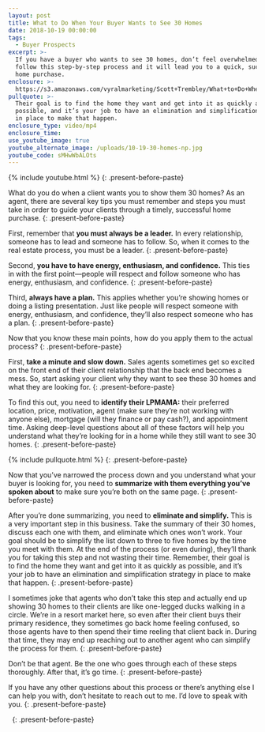 ```yaml
---
layout: post
title: What to Do When Your Buyer Wants to See 30 Homes
date: 2018-10-19 00:00:00
tags:
  - Buyer Prospects
excerpt: >-
  If you have a buyer who wants to see 30 homes, don’t feel overwhelmed. Just
  follow this step-by-step process and it will lead you to a quick, successful
  home purchase.
enclosure: >-
  https://s3.amazonaws.com/vyralmarketing/Scott+Trembley/What+to+Do+When+Your+Buyer+Wants+to+See+30+Homes.mp4
pullquote: >-
  Their goal is to find the home they want and get into it as quickly as
  possible, and it’s your job to have an elimination and simplification strategy
  in place to make that happen.
enclosure_type: video/mp4
enclosure_time:
use_youtube_image: true
youtube_alternate_image: /uploads/10-19-30-homes-np.jpg
youtube_code: sMHwWbALOts
---
```


{% include youtube.html %}
{: .present-before-paste}

What do you do when a client wants you to show them 30 homes? As an agent, there are several key tips you must remember and steps you must take in order to guide your clients through a timely, successful home purchase.
{: .present-before-paste}

First, remember that **you must always be a leader.** In every relationship, someone has to lead and someone has to follow. So, when it comes to the real estate process, you must be a leader.
{: .present-before-paste}

Second, **you have to have energy, enthusiasm, and confidence.** This ties in with the first point—people will respect and follow someone who has energy, enthusiasm, and confidence.
{: .present-before-paste}

Third, **always have a plan.** This applies whether you’re showing homes or doing a listing presentation. Just like people will respect someone with energy, enthusiasm, and confidence, they’ll also respect someone who has a plan.
{: .present-before-paste}

Now that you know these main points, how do you apply them to the actual process?
{: .present-before-paste}

First, **take a minute and slow down.** Sales agents sometimes get so excited on the front end of their client relationship that the back end becomes a mess. So, start asking your client why they want to see these 30 homes and what they are looking for.
{: .present-before-paste}

To find this out, you need to&nbsp;**identify their LPMAMA:**&nbsp;their preferred location, price, motivation, agent (make sure they’re not working with anyone else), mortgage (will they finance or pay cash?), and appointment time. Asking deep-level questions about all of these factors will help you understand what they’re looking for in a home while they still want to see 30 homes.
{: .present-before-paste}

{% include pullquote.html %}
{: .present-before-paste}

Now that you’ve narrowed the process down and you understand what your buyer is looking for, you need to **summarize with them everything you’ve spoken about** to make sure you’re both on the same page.
{: .present-before-paste}

After you’re done summarizing, you need to **eliminate and simplify.** This is a very important step in this business. Take the summary of their 30 homes, discuss each one with them, and eliminate which ones won’t work. Your goal should be to simplify the list down to three to five homes by the time you meet with them. At the end of the process (or even during), they’ll thank you for taking this step and not wasting their time. Remember, their goal is to find the home they want and get into it as quickly as possible, and it’s your job to have an elimination and simplification strategy in place to make that happen.
{: .present-before-paste}

I sometimes joke that agents who don’t take this step and actually end up showing 30 homes to their clients are like one-legged ducks walking in a circle. We’re in a resort market here, so even after their client buys their primary residence, they sometimes go back home feeling confused, so those agents have to then spend their time reeling that client back in. During that time, they may end up reaching out to another agent who can simplify the process for them.
{: .present-before-paste}

Don’t be that agent. Be the one who goes through each of these steps thoroughly. After that, it’s go time.
{: .present-before-paste}

If you have any other questions about this process or there’s anything else I can help you with, don’t hesitate to reach out to me. I’d love to speak with you.
{: .present-before-paste}

&nbsp;
{: .present-before-paste}